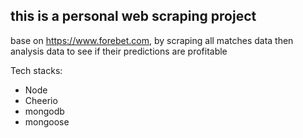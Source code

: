## this is a personal web scraping project

base on https://www.forebet.com, by scraping all matches data
then analysis data to see if their predictions are profitable

Tech stacks:
 - Node
 - Cheerio
 - mongodb
 - mongoose
 
